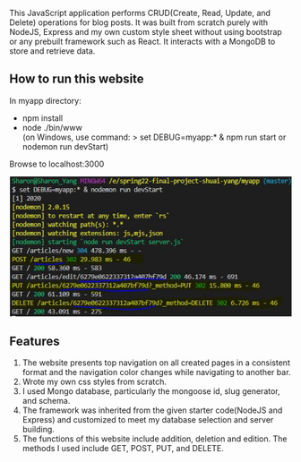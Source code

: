 This JavaScript application performs CRUD(Create, Read, Update, and Delete) operations for blog posts.
It was built from scratch purely with NodeJS, Express and my own custom style sheet without using bootstrap or any prebuilt framework such as React.
It interacts with a MongoDB to store and retrieve data.

## How to run this website

In myapp directory:

- npm install
- node ./bin/www
  <br>(on Windows, use command: > set DEBUG=myapp:\* & npm run start or nodemon run devStart)

Browse to localhost:3000

![](myapp/public/images/Capture.JPG)

## Features

1. The website presents top navigation on all created pages in a consistent format and the navigation color changes while navigating to another bar.
2. Wrote my own css styles from scratch.
3. I used Mongo database, particularly the mongoose id, slug generator, and schema.
4. The framework was inherited from the given starter code(NodeJS and Express) and customized to meet my database selection and server building.
5. The functions of this website include addition, deletion and edition. The methods I used include GET, POST, PUT, and DELETE.

